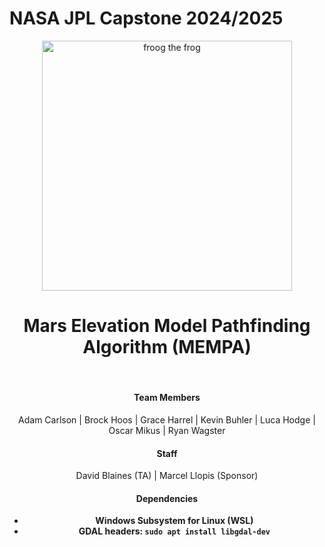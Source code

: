 # NASA JPL Capstone 2024/2025

<div align="center" >
  <img src="https://pasadena-library.net/teens/wp-content/blogs.dir/18/files/sites/18/2017/12/jpl.gif" alt="froog the frog" height="400">
  <br/>
    <h1>Mars Elevation Model Pathfinding Algorithm (MEMPA) </h1>
  <br/>

  #### Team Members 

  Adam Carlson |  Brock Hoos | Grace Harrel | Kevin Buhler | Luca Hodge | Oscar Mikus | Ryan Wagster

  #### Staff
  David Blaines (TA) |  Marcel Llopis (Sponsor)


  #### Dependencies

  - **Windows Subsystem for Linux (WSL)**
  - **GDAL headers: ```sudo apt install libgdal-dev```**

</div>